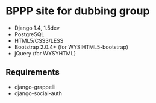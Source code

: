# BPPP site for dubbing group

- Django 1.4, 1.5dev
- PostgreSQL
- HTML5/CSS3/LESS
- Bootstrap 2.0.4+ (for WYSIHTML5-bootstrap)
- jQuery (for WYSYHTML)

## Requirements

- django-grappelli
- django-social-auth